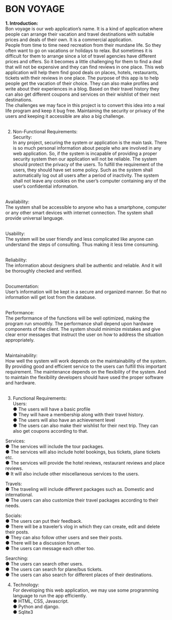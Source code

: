 # BON VOYAGE<br>
 
 
<b>1.   Introduction:<br></b>
Bon voyage is our web application’s name. It is a kind of application where people can arrange their vacation and travel destinations with suitable prices and deals of their own. It is a commercial application.<br>
People from time to time need recreation from their mundane life. So they often want to go on vacations or holidays to relax. But sometimes it is difficult for them to arrange since a lot of travel agencies have different prices and offers. So it becomes a little challenging for them to find a deal that will not be expensive and they can find reviews in one place. This web application will help them find good deals on places, hotels, restaurants, tickets with their reviews in one place.
The purpose of this app is to help people get the vacation of their choice. They can also make profiles and write about their experiences in a blog. Based on their travel history they can also get different coupons and services on their wishlist of their next destinations.<br>
The challenges we may face in this project is to convert this idea into a real life program and keep it bug free. Maintaining the security or privacy of the users and keeping it accessible are also a big challenge. <br><br>
 

2.	Non-Functional Requirements:<br>
Security:<br>
In any project, securing the system or application is the main task. There is so much personal information about people who are involved in any web application. So, if the system is incapable of providing a proper security system then our application will not be reliable. The system should protect the privacy of the users. To fulfill the requirement of the users, they should have set some policy. Such as the system shall automatically log out all users after a period of inactivity. The system shall not leave any cookies on the user’s computer containing any of the user’s confidential information.<br><br>
 
Availability:<br>
The system shall be accessible to anyone who has a smartphone, computer or any other smart devices with internet connection. The system shall provide universal language.<br><br>
 
Usability:<br>
The system will be user friendly and less complicated like anyone can understand the steps of consulting. Thus making it less time consuming.<br><br>
 
Reliability:<br>
The information about designers shall be authentic and reliable. And it will be thoroughly checked and verified.<br><br>
 
Documentation:<br>
User’s information will be kept in a secure and organized manner. So that no information will get lost from the database.<br><br>
 
Performance:<br>
The performance of the functions will be well optimized, making the program run smoothly. The performance shall depend upon hardware components of the client. The system should minimize mistakes and give clear error messages that instruct the user on how to address the situation appropriately.<br><br>
 
Maintainability:<br>
How well the system will work depends on the maintainability of the system. By providing good and efficient service to the users can fulfill this important requirement. The maintenance depends on the flexibility of the system. And to maintain the flexibility developers should have used the proper software and hardware.<br><br>
 
3.    Functional Requirements: <br>
Users:<br>
●	The users will have a basic profile <br>
●	They will have a membership along with their travel history. <br>
●	The users will also have an achievement level <br>
●	The users can also make their wishlist for their next trip. They can also get coupons according to that. <br>

Services:<br>
●	The services will include the tour packages.<br>
●	The services will also include hotel bookings, bus tickets, plane tickets etc.<br>
●	The services will provide the hotel reviews, restaurant reviews and place reviews.<br>
●	It will also include other miscellaneous services to the users.<br>

Travels:<br>
●	The traveling will include different packages such as. Domestic and international.<br>
●	The users can also customize their travel packages according to their needs.<br>

Socials:<br>
●	The users can put their feedback.<br>
●	There will be a traveler’s vlog in which they can create, edit and delete their posts.<br>
●	They can also follow other users and see their posts.<br>
●	There will be a discussion forum.<br>
●	The users can message each other too.<br>

Searching:<br>
●	The users can search other users. <br>
●	The users can search for plane/bus tickets.<br>
●	The users can also search for different places of their destinations.<br>

4.    Technology:<br>
For developing this web application, we may use some programming language to run the app efficiently.<br>
●	HTML, CSS, Javascript.<br>
●	Python and django.<br>
●	Sqlite3<br>
